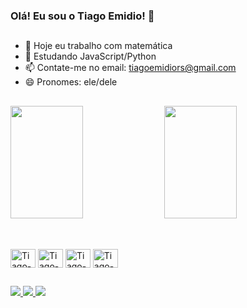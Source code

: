 <link rel="stylesheet" href="https://cdn.jsdelivr.net/gh/devicons/devicon@v2.15.1/devicon.min.css">

### Olá! Eu sou o Tiago Emidio! 👋

##

- 🔭 Hoje eu trabalho com matemática
- 🌱 Estudando JavaScript/Python
- 📫 Contate-me no email: tiagoemidiors@gmail.com
- 😄 Pronomes: ele/dele

##
<div>
  <img height = "180em" width ="48%" src = "https://github-readme-stats.vercel.app/api?username=tiagoemidiors&theme=gotham&show_icons=true">
  <img height = "180em" width ="48%" src ="https://github-readme-stats.vercel.app/api/top-langs/?username=tiagoemidiors&layout=compact&theme=gotham&show_icons=true&langs_count=4"/>
</div>

##

<div style"display: inline-block"><br>
  <img align="center" alt="Tiago-JS" height="30" width="40" src="https://cdn.jsdelivr.net/gh/devicons/devicon/icons/javascript/javascript-original.svg">
  <img align="center" alt="Tiago-HTML" height="30" width="40" src="https://cdn.jsdelivr.net/gh/devicons/devicon/icons/html5/html5-original.svg">
  <img align="center" alt="Tiago-CSS" height="30" width="40" src="https://cdn.jsdelivr.net/gh/devicons/devicon/icons/css3/css3-original.svg">
  <img align="center" alt="Tiago-PYTHON" height="30" width="40" src="https://cdn.jsdelivr.net/gh/devicons/devicon/icons/python/python-original.svg">
</div>

##

<div>
  <a href="https://www.linkedin.com/in/tiagoemidiors/" target="_blank"><img src="https://img.shields.io/badge/LinkedIn-0077B5?style=for-the-badge&logo=linkedin&logoColor=white" target="_blank">
  <a href="https://twitter.com/tiagoemidiors" target="_blank"><img src="https://img.shields.io/badge/Twitter-1DA1F2?style=for-the-badge&logo=twitter&logoColor=white" target="_blank">
  <a href="https://www.instagram.com/tiagoemidiors/" target="_blank"><img src="https://img.shields.io/badge/Instagram-E4405F?style=for-the-badge&logo=instagram&logoColor=white" target="_blank">
</div>
 

